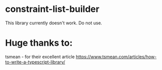 # constraint-list-builder
This library currently doesn't work. Do not use.

# Huge thanks to:
tsmean - for their excellent article https://www.tsmean.com/articles/how-to-write-a-typescript-library/